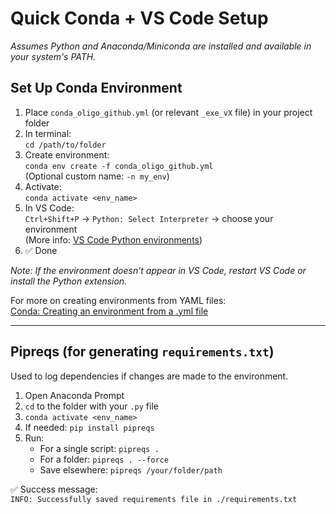 # Quick Conda + VS Code Setup

_Assumes Python and Anaconda/Miniconda are installed and available in your system's PATH._

## Set Up Conda Environment

1. Place `conda_oligo_github.yml` (or relevant `_exe_vX` file) in your project folder  
2. In terminal:  
   `cd /path/to/folder`
3. Create environment:  
   `conda env create -f conda_oligo_github.yml`  
   (Optional custom name: `-n my_env`)
4. Activate:  
   `conda activate <env_name>`
5. In VS Code:  
   `Ctrl+Shift+P` → `Python: Select Interpreter` → choose your environment  
   (More info: [VS Code Python environments](https://code.visualstudio.com/docs/python/environments))
6. ✅ Done

_Note: If the environment doesn’t appear in VS Code, restart VS Code or install the Python extension._

For more on creating environments from YAML files:  
[Conda: Creating an environment from a .yml file](https://conda.io/projects/conda/en/latest/user-guide/tasks/manage-environments.html#creating-an-environment-from-an-environment-yml-file)

---

## Pipreqs (for generating `requirements.txt`)

Used to log dependencies if changes are made to the environment.

1. Open Anaconda Prompt  
2. `cd` to the folder with your `.py` file  
3. `conda activate <env_name>`  
4. If needed: `pip install pipreqs`  
5. Run:  
   - For a single script: `pipreqs .`  
   - For a folder: `pipreqs . --force`  
   - Save elsewhere: `pipreqs /your/folder/path`

✅ Success message:  
`INFO: Successfully saved requirements file in ./requirements.txt`
